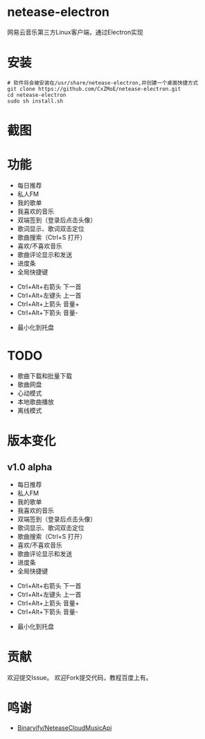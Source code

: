 # netease-electron
网易云音乐第三方Linux客户端，通过Electron实现

# 安装

``` shell
# 软件将会被安装在/usr/share/netease-electron,并创建一个桌面快捷方式
git clone https://github.com/CxZMoE/netease-electron.git
cd netease-electron
sudo sh install.sh
```

# 截图


# 功能

+ 每日推荐
+ 私人FM
+ 我的歌单
+ 我喜欢的音乐
+ 双端签到（登录后点击头像）
+ 歌词显示、歌词双击定位
+ 歌曲搜索（Ctrl+S 打开）
+ 喜欢/不喜欢音乐
+ 歌曲评论显示和发送
+ 进度条
+ 全局快捷键
 - Ctrl+Alt+右箭头 下一首
 - Ctrl+Alt+左键头 上一首
 - Ctrl+Alt+上箭头 音量+
 - Ctrl+Alt+下箭头 音量-
+ 最小化到托盘

# TODO

+ 歌曲下载和批量下载
+ 歌曲网盘
+ 心动模式
+ 本地歌曲播放
+ 离线模式

# 版本变化
## v1.0 alpha

+ 每日推荐
+ 私人FM
+ 我的歌单
+ 我喜欢的音乐
+ 双端签到（登录后点击头像）
+ 歌词显示、歌词双击定位
+ 歌曲搜索（Ctrl+S 打开）
+ 喜欢/不喜欢音乐
+ 歌曲评论显示和发送
+ 进度条
+ 全局快捷键
 - Ctrl+Alt+右箭头 下一首
 - Ctrl+Alt+左键头 上一首
 - Ctrl+Alt+上箭头 音量+
 - Ctrl+Alt+下箭头 音量-
+ 最小化到托盘

# 贡献
欢迎提交Issue。
欢迎Fork提交代码，教程百度上有。

# 鸣谢
+ [Binaryify/NeteaseCloudMusicApi](https://github.com/Binaryify/NeteaseCloudMusicApi)